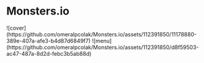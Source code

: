 # Monsters.io


<p float="left">
    ![cover](https://github.com/omeralpcolak/Monsters.io/assets/112391850/11178880-389e-407a-afe3-b4d87d6849f7)
    ![menu](https://github.com/omeralpcolak/Monsters.io/assets/112391850/d8f59503-ac47-487a-8d2d-febc3b5ab88d)
</p>




